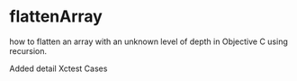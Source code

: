 # flattenArray

how to flatten an array with an unknown level of depth in Objective C using recursion.

Added detail Xctest Cases
